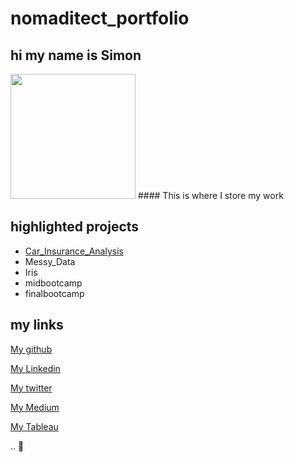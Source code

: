 # nomaditect_portfolio 


## hi my name is Simon

<img src="https://user-images.githubusercontent.com/44263926/141116364-a23936bb-6758-4d7a-9eec-9626cd4a0e55.png" width="200" height="200"> 
#### This is where I store my work
 


## highlighted projects
* [Car_Insurance_Analysis](https://github.com/nomaditect/nomaditect_portfolio/tree/main/projects/Car_Insurance_Analysis)
* Messy_Data
* Iris
* midbootcamp
* finalbootcamp





## my links
[My github](https://github.com/nomaditect)

[My Linkedin](https://www.linkedin.com/in/simon-stewart-b5a0b1a1/)

[My twitter](https://twitter.com/nomaditect_)

[My Medium](https://medium.com/@nomaditect)

[My Tableau](https://public.tableau.com/app/profile/simon.stewart)

..
🌊
